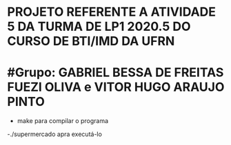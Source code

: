 # PROJETO REFERENTE A ATIVIDADE 5 DA TURMA DE LP1 2020.5 DO CURSO DE BTI/IMD DA UFRN

# #Grupo: GABRIEL BESSA DE FREITAS FUEZI OLIVA e VITOR HUGO ARAUJO PINTO

-  make para compilar o programa

-./supermercado apra executá-lo
